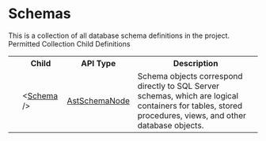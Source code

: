 # Schemas

<div class="LanguageSummary"><div class ="SummaryItem">This is a collection of all database schema definitions in the project.</div></div><div class="SchemaBindingGroup"><div class="SchemaBindingGroupHeader">Permitted Collection Child Definitions</div><table id="SchemaBindingList" class="SchemaBindingList"><tbody><tr><th class="SchemaBindingIconColumnHeader">&nbsp;</th><th class="SchemaBindingNameColumnHeader">Child</th><th class="SchemaBindingTypeColumnHeader">API Type</th><th class="SchemaBindingSummaryColumnHeader">Description</th></tr><tr class="cd0"><td class="SchemaBindingIcon"><div class="NotRequired" /></td><td class="SchemaBindingName"><span class="punc">&lt;</span><a href=Varigence.Languages.Biml.Table.AstSchemaNode.html">Schema</a><span class="punc"> /&gt;</span></td><td class="SchemaBindingType"><a href="../api-reference/Varigence.Languages.Biml.Table.AstSchemaNode.html">AstSchemaNode</a></td><td class="SchemaBindingSummary">Schema objects correspond directly to SQL Server schemas, which are logical containers for tables, stored procedures, views, and other database objects.</td></tr></tbody></table></div>